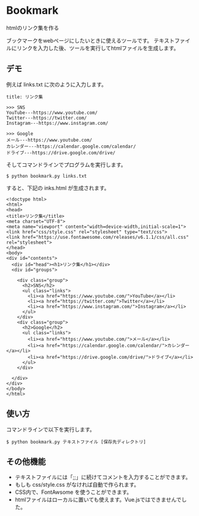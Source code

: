 # Bookmark
htmlのリンク集を作る

ブックマークをwebページにしたいときに使えるツールです。
テキストファイルにリンクを入力した後、ツールを実行してhtmlファイルを生成します。

## デモ

例えば links.txt に次のように入力します。

```
title: リンク集

>>> SNS
YouTube---https://www.youtube.com/
Twitter---https://twitter.com/
Instagram---https://www.instagram.com/

>>> Google
メール---https://www.youtube.com/
カレンダー---https://calendar.google.com/calendar/
ドライブ---https://drive.google.com/drive/
```

そしてコマンドラインでプログラムを実行します。

```
$ python bookmark.py links.txt
```

すると、下記の inks.html が生成されます。

```
<!doctype html>
<html>
<head>
<title>リンク集</title>
<meta charset="UTF-8">
<meta name="viewport" content="width=device-width,initial-scale=1">
<link href="css/style.css" rel="stylesheet" type="text/css">
<link href="https://use.fontawesome.com/releases/v6.1.1/css/all.css" rel="stylesheet">
</head>
<body>
<div id="contents">
  <div id="head"><h1>リンク集</h1></div>
  <div id="groups">

    <div class="group">
      <h2>SNS</h2>
      <ul class="links">
        <li><a href="https://www.youtube.com/">YouTube</a></li>
        <li><a href="https://twitter.com/">Twitter</a></li>
        <li><a href="https://www.instagram.com/">Instagram</a></li>
      </ul>
    </div>
    <div class="group">
      <h2>Google</h2>
      <ul class="links">
        <li><a href="https://www.youtube.com/">メール</a></li>
        <li><a href="https://calendar.google.com/calendar/">カレンダー</a></li>
        <li><a href="https://drive.google.com/drive/">ドライブ</a></li>
      </ul>
    </div>

  </div>
</div>
</body>
</html>
```

## 使い方

コマンドラインで以下を実行します。

```
$ python bookmark.py テキストファイル [保存先ディレクトリ]
```

## その他機能

- テキストファイルには「;;」に続けてコメントを入力することができます。
- もしも css/style.css がなければ自動で作られます。
- CSS内で、FontAwsome を使うことができます。
- htmlファイルはローカルに置いても使えます。Vue.jsではできませんでした。
